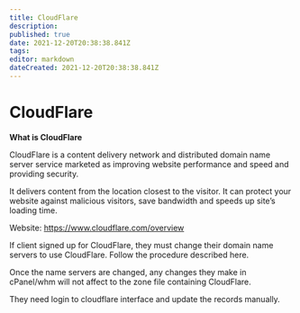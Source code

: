 ```yaml
---
title: CloudFlare
description: 
published: true
date: 2021-12-20T20:38:38.841Z
tags: 
editor: markdown
dateCreated: 2021-12-20T20:38:38.841Z
---
```


# CloudFlare


**What is CloudFlare**

CloudFlare is a content delivery network and distributed domain name server service marketed as improving website performance and speed and providing security.

It delivers content from the location closest to the visitor. It can protect your website against malicious visitors, save bandwidth and speeds up site’s loading time.

Website: https://www.cloudflare.com/overview

If client signed up for CloudFlare, they must change their domain name servers to use CloudFlare. Follow the procedure described here.

Once the name servers are changed, any changes they make in cPanel/whm will not affect to the zone file containing CloudFlare.

They need login to cloudflare interface and update the records manually.

